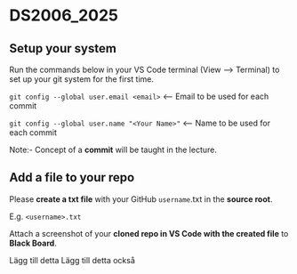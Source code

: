 # DS2006_2025

## Setup your system

Run the commands below in your VS Code terminal (View --> Terminal) to set up your git system for the first time.

`git config --global user.email <email>` <-- Email to be used for each commit

`git config --global user.name "<Your Name>"` <-- Name to be used for each commit 

Note:- Concept of a **commit** will be taught in the lecture.

## Add a file to your repo
Please **create a txt file** with your GitHub `username`.txt in the **source root**.

E.g. `<username>.txt`

Attach a screenshot of your **cloned repo in VS Code with the created file** to **Black Board**.

 
 Lägg till detta 
 Lägg till detta också
 